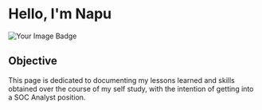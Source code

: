 # Hello, I'm Napu

<img src="https://tryhackme-badges.s3.amazonaws.com/napudumaran0313.png" alt="Your Image Badge" />

## Objective
This page is dedicated to documenting my lessons learned and skills obtained over the course of my self study, with the intention of getting into a SOC Analyst position.
